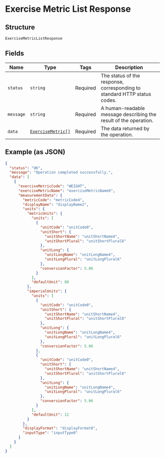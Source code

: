 
# Exercise Metric List Response

## Structure

`ExerciseMetricListResponse`

## Fields

| Name | Type | Tags | Description |
|  --- | --- | --- | --- |
| `status` | `string` | Required | The status of the response, corresponding to standard HTTP status codes. |
| `message` | `string` | Required | A human-readable message describing the result of the operation. |
| `data` | [`ExerciseMetric[]`](../../doc/models/exercise-metric.md) | Required | The data returned by the operation. |

## Example (as JSON)

```json
{
  "status": "OK",
  "message": "Operation completed successfully.",
  "data": [
    {
      "exerciseMetricCode": "WEIGHT",
      "exerciseMetricName": "exerciseMetricName0",
      "measurementData": {
        "metricCode": "metricCode4",
        "displayName": "displayName2",
        "units": {
          "metricUnits": {
            "units": [
              {
                "unitCode": "unitCode0",
                "unitShort": {
                  "unitShortName": "unitShortName4",
                  "unitShortPlural": "unitShortPlural8"
                },
                "unitLong": {
                  "unitLongName": "unitLongName4",
                  "unitLongPlural": "unitLongPlural6"
                },
                "conversionFactor": 5.06
              }
            ],
            "defaultUnit": 88
          },
          "imperialUnits": {
            "units": [
              {
                "unitCode": "unitCode0",
                "unitShort": {
                  "unitShortName": "unitShortName4",
                  "unitShortPlural": "unitShortPlural8"
                },
                "unitLong": {
                  "unitLongName": "unitLongName4",
                  "unitLongPlural": "unitLongPlural6"
                },
                "conversionFactor": 5.06
              },
              {
                "unitCode": "unitCode0",
                "unitShort": {
                  "unitShortName": "unitShortName4",
                  "unitShortPlural": "unitShortPlural8"
                },
                "unitLong": {
                  "unitLongName": "unitLongName4",
                  "unitLongPlural": "unitLongPlural6"
                },
                "conversionFactor": 5.06
              }
            ],
            "defaultUnit": 12
          }
        },
        "displayFormat": "displayFormat8",
        "inputType": "inputType0"
      }
    }
  ]
}
```

